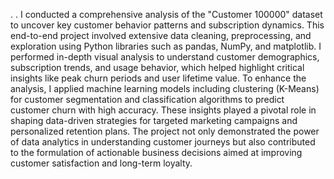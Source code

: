 .
.
I conducted a comprehensive analysis of the "Customer 100000" dataset to uncover key customer behavior patterns and subscription dynamics. This end-to-end project involved extensive data cleaning, preprocessing, and exploration using Python libraries such as pandas, NumPy, and matplotlib. I performed in-depth visual analysis to understand customer demographics, subscription trends, and usage behavior, which helped highlight critical insights like peak churn periods and user lifetime value. To enhance the analysis, I applied machine learning models including clustering (K-Means) for customer segmentation and classification algorithms to predict customer churn with high accuracy. These insights played a pivotal role in shaping data-driven strategies for targeted marketing campaigns and personalized retention plans. The project not only demonstrated the power of data analytics in understanding customer journeys but also contributed to the formulation of actionable business decisions aimed at improving customer satisfaction and long-term loyalty.

